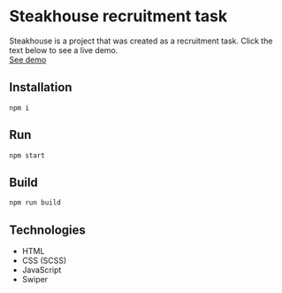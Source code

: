 # Steakhouse recruitment task

Steakhouse is a project that was created as a recruitment task.
Click the text below to see a live demo. <br />
[See demo](https://invotech-recruitment-task.netlify.app/)

## Installation

```
npm i
```

## Run

```
npm start
```

## Build

```
npm run build
```

## Technologies

- HTML
- CSS (SCSS)
- JavaScript
- Swiper
